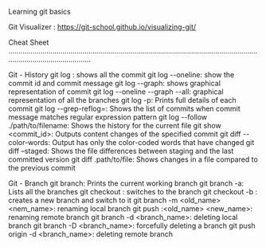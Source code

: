 
Learning git basics

Git Visualizer : https://git-school.github.io/visualizing-git/


Cheat Sheet
.....................................................................................................................................................................

Git - History
    git log : shows all the commit
    git log --oneline: show the commit id and commit message
    git log --graph: shows graphical representation of commit
    git log --oneline --graph --all: graphical representation of all the branches
    git log -p: Prints full details of each commit
    git log --grep-reflog=<pattern>: Shows the list of commits when commit message matches regular expression pattern
    git log --follow ./path/to/filename: Shows the history for the current file
    git show <commit_id>: Outputs content changes of the specified commit
    git diff --color-words: Output has only the color-coded words that have changed
    git diff –staged: Shows the file differences between staging and the last committed version
    git diff .path/to/file: Shows changes in a file compared to the previous commit

Git - Branch
    git branch: Prints the current working branch
    git branch -a: Lists all the branches
    git checkout <branch>: switches to the branch
    git checkout -b <branch>: creates a new branch and switch to it
    git branch -m <old_name> <nem_name>: renaming local branch
    git push :<old_name> <new_name>:  renaming remote branch
    git branch -d <branch_name>: deleting local branch
    git branch -D <branch_name>: forcefully deleting a branch
    git push origin -d <branch_name>: deleting remote branch

